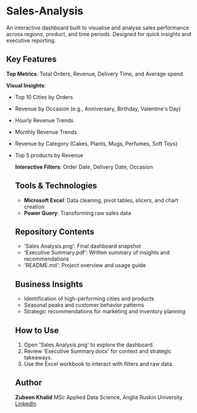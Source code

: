 # Sales-Analysis

An interactive dashboard built to visualise and analyse sales performance across regions, product, and  time periods. Designed for quick insights and executive reporting.

## Key Features
**Top Metrics**: Total Orders, Revenue, Delivery Time, and Average spend

**Visual Insights**:
- Top 10 Cities by Orders
- Revenue by Occasion (e.g., Anniversary, Birthday, Valentine's Day)
- Hourly Revenue Trends
- Monthly Revenue Trends
- Revenue by Category (Cakes, Plants, Mugs, Perfumes, Soft Toys)
- Top 5 products by Revenue

  **Interactive Filters**: Order Date, Delivery Date, Occasion

  ## Tools & Technologies
  - **Microsoft Excel**: Data cleaning, pivot tables, slicers, and chart creation
  - **Power Query**: Transforming raw sales data
 
  ## Repository Contents
  - 'Sales Analysis.png': Final dashboard snapshot
  - 'Executive Summary.pdf': Written summary of insights and recommendations
  - 'README.md': Project overview and usage guide
 
  ## Business Insights
  - Identification of high-performing cities and products
  - Seasonal peaks and customer behavior patterns
  - Strategic recommendations for marketing and inventory planning

  ## How to Use
  1. Open 'Sales Analysis.png' to explore the dashboard.
  2. Review 'Executive Summary.docx' for context and strategic takeaways.
  3. Use the Excel workbook to interact with filters and raw data.

  ## Author
  **Zubeen Khalid**
  MSc Applied Data Science, Anglia Ruskin University
  [LinkedIn]()
